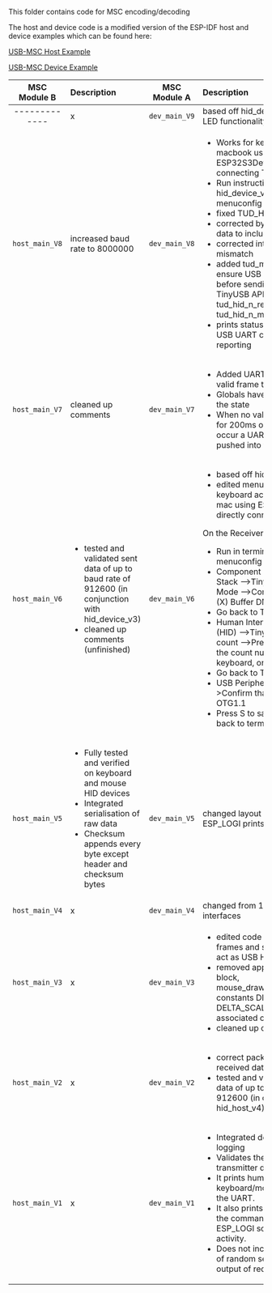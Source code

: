 This folder contains code for MSC encoding/decoding

The host and device code is a modified version of the ESP-IDF host and device examples which can be found here:

[USB-MSC Host Example](https://github.com/espressif/esp-idf/tree/master/examples/peripherals/usb/host/msc)

[USB-MSC Device Example](https://github.com/espressif/esp-idf/tree/master/examples/peripherals/usb/device/tusb_msc_)


| MSC Module B | Description | MSC Module A | Description |
| :-------: | :------ | :-------: | :------- |
| -------------  | x | `dev_main_V9` | based off hid_device_v9 with added LED functionality |
| `host_main_V8` | increased baud rate to 8000000 | `dev_main_V8` | <ul><li>Works for keyboard & mouse on macbook using ESP32S3DevKitC-1 directly connecting Tx/Rx pins</li><li>Run instructions from hid_device_v7 --> idf.py menuconfig</li><li>fixed TUD_HID_DESCRIPTOR calls</li><li>corrected byte offsets for mouse data to include wheel</li><li>corrected interface numbering mismatch</li><li>added tud_mounted() check to ensure USB is fully enumerated before sending reports - using TinyUSB API calls tud_hid_n_ready(1) and tud_hid_n_mouse_report(1,...)</li><li>prints status every 5 seconds for USB UART connection status reporting</li></ul> |
| `host_main_V7` | cleaned up comments | `dev_main_V7` | <ul><li>Added UART framing errors and a valid frame timeout</li><li>Globals have been added to track the state</li><li>When no valid frame has arrived for 200ms or if framing errors occur a UART Frame error is pushed into the UART queue</li></ul> |
| `host_main_V6` | <ul><li>tested and validated sent data of up to baud rate of 912600 (in conjunction with hid_device_v3)</li><li>cleaned up comments (unfinished)</li></ul> | `dev_main_V6` | <ul><li>based off hid_device_v5</li><li>edited menuconfig - works with keyboard acting as device on mac using ESP32S3DevKitC-1 directly connecting Tx/Rx pins</li></ul>On the Receiver side:</li></ul><ul><li>Run in terminal - idf.py menuconfig</li><li>Component config -->TinyUSB Stack -->TinyUSB DCD -->DCD Mode -->Confirm that the x is in: (X) Buffer DMA</li><li>Go back to TinyUSB Stack--></li><li>Human Interface Device Class (HID) -->TinyUSB HID interfaces count -->Press 'Enter' to change the count number to 2 (one for keyboard, one for mouse)</li><li>Go back to TinyUSB Stack--></li><li>USB Peripheral (OTG1.1)-->Confirm that the x is in: (X) OTG1.1</li><li>Press S to save, press Q to quit back to terminal, Rebuild</li></ul> |
| `host_main_V5` | <ul><li>Fully tested and verified on keyboard and mouse HID devices</li><li>Integrated serialisation of raw data</li><li>Checksum appends every byte except header and checksum bytes</li></ul> | `dev_main_V5` | changed layout of keyboard/mouse ESP_LOGI prints |
| `host_main_V4` | x | `dev_main_V4` | changed from 1 interface to 2 interfaces |
| `host_main_V3` | x | `dev_main_V3` | <ul><li>edited code to receive UART HID frames and send to computer to act as USB HID keyboard/mouse</li><li>removed app_send_hid_demo block, mouse_draw_square_next_delta(), constants DISTANCE_MAX, DELTA_SCALAR and its associated calls</li><li>cleaned up comments</li></ul> |
| `host_main_V2` | x | `dev_main_V2` | <ul><li>correct packet framing for received data</li><li>tested and validated received data of up to baud rate of 912600 (in conjunction with hid_host_v4)</li></ul> |
| `host_main_V1` | x | `dev_main_V1` | <ul><li>Integrated deserialisation and logging</li><li>Validates the checksum from the transmitter data</li><li>It prints human-readable keyboard/mouse data directly to the UART.</li><li>It also prints the same string to the command monitor using ESP_LOGI so you can see live activity.</li><li>Does not include dummy testing of random serialised data to test output of receiver</li></ul> |

